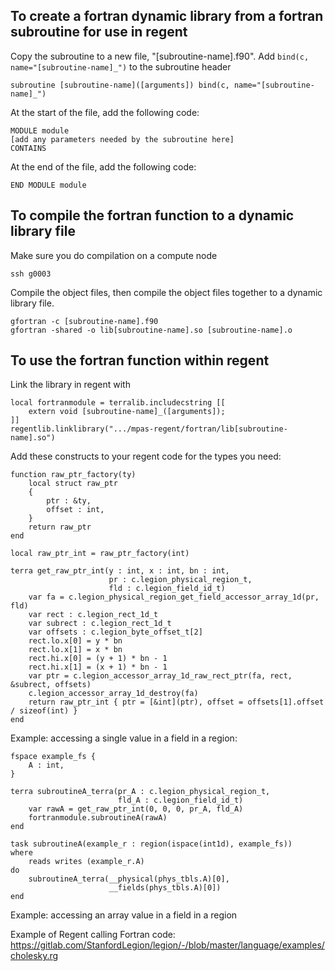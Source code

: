 
To create a fortran dynamic library from a fortran subroutine for use in regent
-------------------------------------------------------------------------------

Copy the subroutine to a new file, "[subroutine-name].f90". 
Add `bind(c, name="[subroutine-name]_")` to the subroutine header

    subroutine [subroutine-name]([arguments]) bind(c, name="[subroutine-name]_")

At the start of the file, add the following code: 

    MODULE module
    [add any parameters needed by the subroutine here]
    CONTAINS

At the end of the file, add the following code: 

    END MODULE module


To compile the fortran function to a dynamic library file 
---------------------------------------------------------

Make sure you do compilation on a compute node 

    ssh g0003

Compile the object files, then compile the object files together to a dynamic library file. 

    gfortran -c [subroutine-name].f90
    gfortran -shared -o lib[subroutine-name].so [subroutine-name].o

To use the fortran function within regent 
-----------------------------------------

Link the library in regent with

    local fortranmodule = terralib.includecstring [[
        extern void [subroutine-name]_([arguments]);
    ]]
    regentlib.linklibrary(".../mpas-regent/fortran/lib[subroutine-name].so")

Add these constructs to your regent code for the types you need: 

    function raw_ptr_factory(ty)
        local struct raw_ptr
        {
            ptr : &ty,
            offset : int,
        }
        return raw_ptr
    end

    local raw_ptr_int = raw_ptr_factory(int)

    terra get_raw_ptr_int(y : int, x : int, bn : int,
                          pr : c.legion_physical_region_t,
                          fld : c.legion_field_id_t)
        var fa = c.legion_physical_region_get_field_accessor_array_1d(pr, fld)
        var rect : c.legion_rect_1d_t
        var subrect : c.legion_rect_1d_t
        var offsets : c.legion_byte_offset_t[2]
        rect.lo.x[0] = y * bn
        rect.lo.x[1] = x * bn
        rect.hi.x[0] = (y + 1) * bn - 1
        rect.hi.x[1] = (x + 1) * bn - 1
        var ptr = c.legion_accessor_array_1d_raw_rect_ptr(fa, rect, &subrect, offsets)
        c.legion_accessor_array_1d_destroy(fa)
        return raw_ptr_int { ptr = [&int](ptr), offset = offsets[1].offset / sizeof(int) }
    end

Example: accessing a single value in a field in a region: 

    fspace example_fs {
        A : int,
    }

    terra subroutineA_terra(pr_A : c.legion_physical_region_t,
                            fld_A : c.legion_field_id_t)
        var rawA = get_raw_ptr_int(0, 0, 0, pr_A, fld_A)
        fortranmodule.subroutineA(rawA)
    end

    task subroutineA(example_r : region(ispace(int1d), example_fs))
    where
        reads writes (example_r.A)
    do
        subroutineA_terra(__physical(phys_tbls.A)[0], 
                          __fields(phys_tbls.A)[0])
    end

Example: accessing an array value in a field in a region 


Example of Regent calling Fortran code: https://gitlab.com/StanfordLegion/legion/-/blob/master/language/examples/cholesky.rg
